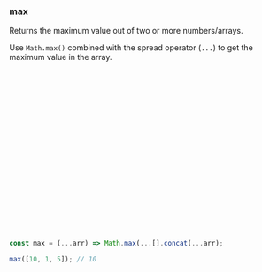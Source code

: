 ### max

Returns the maximum value out of two or more numbers/arrays.

Use `Math.max()` combined with the spread operator (`...`) to get the maximum value in the array.

```js






















const max = (...arr) => Math.max(...[].concat(...arr);
```

```js
max([10, 1, 5]); // 10
```
